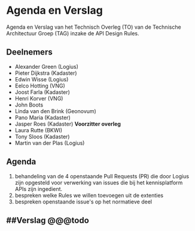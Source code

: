 # Agenda en Verslag 

Agenda en Verslag van het Technisch Overleg (TO) van de Technische Architectuur Groep (TAG) inzake de API Design Rules.

## Deelnemers

- Alexander Green (Logius)
- Pieter Dijkstra (Kadaster)
- Edwin Wisse (Logius)
- Eelco Hotting (VNG)
- Joost Farla (Kadaster)
- Henri Korver (VNG)
- John Boots
- Linda van den Brink (Geonovum)
- Pano Maria (Kadaster)
- Jasper Roes (Kadaster) **Voorzitter overleg**
- Laura Rutte (BKWI)
- Tony Sloos (Kadaster)
- Martin van der Plas (Logius)

## Agenda
1. behandeling van de 4 openstaande Pull Requests (PR) die door Logius zijn opgesteld voor verwerking van issues die bij het kennisplatform APIs zijn ingedient.
2. bespreken welke Rules we willen toevoegen uit de extenties
3. bespreken openstaande issue's op het normatieve deel

##Verslag 
@@@todo
- 
